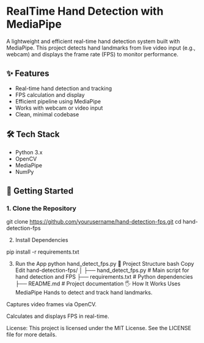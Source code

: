 # RealTime Hand Detection with MediaPipe

A lightweight and efficient real-time hand detection system built with MediaPipe. This project detects hand landmarks from live video input (e.g., webcam) and displays the frame rate (FPS) to monitor performance.

## ✨ Features

- Real-time hand detection and tracking
- FPS calculation and display
- Efficient pipeline using MediaPipe
- Works with webcam or video input
- Clean, minimal codebase

## 🛠️ Tech Stack

- Python 3.x
- OpenCV
- MediaPipe
- NumPy

## 🚀 Getting Started

### 1. Clone the Repository


git clone https://github.com/yourusername/hand-detection-fps.git
cd hand-detection-fps

2. Install Dependencies

pip install -r requirements.txt

3. Run the App
python hand_detect_fps.py
📁 Project Structure
bash
Copy
Edit
hand-detection-fps/
│
├── hand_detect_fps.py       # Main script for hand detection and FPS
├── requirements.txt         # Python dependencies
├── README.md                # Project documentation
🖐️ How It Works
Uses MediaPipe Hands to detect and track hand landmarks.

Captures video frames via OpenCV.

Calculates and displays FPS in real-time.

License: This project is licensed under the MIT License. See the LICENSE file for more details.
